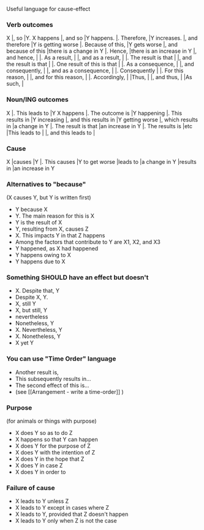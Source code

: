 

Useful language for cause-effect
###  Verb outcomes
X                   |, so                           |Y.
X happens           |, and so                       |Y happens.
                    |. Therefore,                   |Y increases.
                    |, and therefore                |Y is getting worse
                    |. Because of this,             |Y gets worse
                    |, and because of this          |there is a change in Y
                    |. Hence,                       |there is an increase in Y
                    |, and hence,                   |
                    |. As a result,                 |
                    |, and as a result,             |
                    |. The result is that           |
                    |, and the result is that       |
                    |. One result of this is that   |
                    |. As a consequence,            |
                    |, and consequently,            |
                    |, and as a consequence,        |
                    |. Consequently                 |
                    |. For this reason,             |
                    |, and for this reason,         |
                    |. Accordingly,                 |
                    |Thus,                          |
                    |, and thus,                    |
                    |As such,                       |
### Noun/ING outcomes
X                   |. This leads to                |Y
X happens           |. The outcome is               |Y happening
                    |. This results in              |Y increasing
                    |, and this results in          |Y getting worse
                    |, which results in             |a change in Y
                    |. The result is that           |an increase in Y
                    |. The results is               |etc
                    |This leads to                  |
                    |, and this leads to            |

### Cause
X                   |causes                         |Y
                    |. This causes                  |Y to get worse
                    |leads to                       |a change in Y
                    |results in                     |an increase in Y




### Alternatives to "because"
(X causes Y, but Y is written first)
* Y because X
* Y. The main reason for this is X
* Y is the result of X
* Y, resulting from X, causes Z
* X. This impacts Y in that Z happens
* Among the factors that contribute to Y are X1, X2, and X3
* Y happened, as X had happened
* Y happens owing to X
* Y happens due to X


### Something SHOULD have an effect but doesn't
* X. Despite that, Y
* Despite X, Y.
* X, still Y
* X, but still, Y
* nevertheless
* Nonetheless, Y
* X. Nevertheless, Y
* X. Nonetheless, Y
* X yet Y

### You can use "Time Order" language
* Another result is,
* This subsequently results in...
* The second effect of this is...
* (see [[Arrangement - write a time-order]] )

### Purpose
(for animals or things with purpose)
* X does Y so as to do Z
* X happens so that Y can happen
* X does Y for the purpose of Z
* X does Y with the intention of Z
* X does Y in the hope that Z
* X does Y in case Z
* X does Y in order to

### Failure of cause
* X leads to Y unless Z
* X leads to Y except in cases where Z
* X leads to Y, provided that Z doesn't happen
* X leads to Y only when Z is not the case
